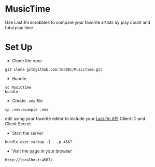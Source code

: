 # MusicTime
Use Last.fm scrobbles to compare your favorite artists by play count and total play time

# Set Up

* Clone the repo

```
git clone git@github.com:tmr08c/MusicTime.git
```

* Bundle 

```
cd MusicTime
bundle
```

* Create `.env` file

```
cp .env.example .env
```

edit using your favorite editor to include your [Last.fm API](http://www.last.fm/api) Client ID and Client Secret

* Start the server

```
bundle exec rackup -I . -p 4567
```

* Visit the page in your browser

```
http://localhost:4567/
```

